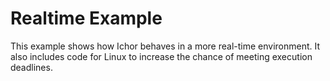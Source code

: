 # Realtime Example

This example shows how Ichor behaves in a more real-time environment. It also includes code for Linux to increase the chance of meeting execution deadlines. 
